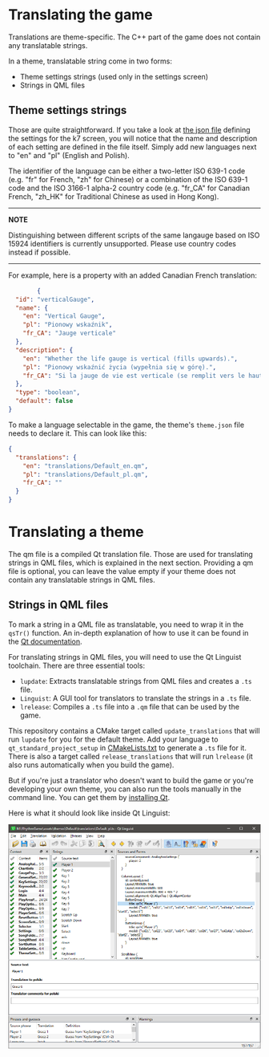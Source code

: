 # Translating the game

Translations are theme-specific.
The C++ part of the game does not contain any translatable strings.

In a theme, translatable string come in two forms:
- Theme settings strings (used only in the settings screen)
- Strings in QML files

## Theme settings strings

Those are quite straightforward.
If you take a look at [the json file](assets/themes/Default/settings/k7.json)
defining the settings for the k7 screen, you will notice that the name and description
of each setting are defined in the file itself.
Simply add new languages next to "en" and "pl" (English and Polish).

The identifier of the language can be either a two-letter ISO 639-1 code (e.g. "fr" for French, "zh" for Chinese)
or a combination of the ISO 639-1 code and the ISO 3166-1 alpha-2 country code (e.g. "fr_CA" for Canadian French,
"zh_HK" for Traditional Chinese as used in Hong Kong).

---
**NOTE**

Distinguishing between different scripts of the same langauge based on
ISO 15924 identifiers is currently unsupported.
Please use country codes instead if possible.

---

For example, here is a property with an added Canadian French translation:

```json
        {
  "id": "verticalGauge",
  "name": {
    "en": "Vertical Gauge",
    "pl": "Pionowy wskaźnik",
    "fr_CA": "Jauge verticale"
  },
  "description": {
    "en": "Whether the life gauge is vertical (fills upwards).",
    "pl": "Pionowy wskaźnić życia (wypełnia się w górę).",
    "fr_CA": "Si la jauge de vie est verticale (se remplit vers le haut)."
  },
  "type": "boolean",
  "default": false
}
```

To make a language selectable in the game, the theme's `theme.json` file needs to declare it.
This can look like this:

```json
{
  "translations": {
    "en": "translations/Default_en.qm",
    "pl": "translations/Default_pl.qm",
    "fr_CA": ""
  }
}
```

# Translating a theme

The qm file is a compiled Qt translation file. Those are used for translating strings in QML files,
which is explained in the next section. Providing a qm file is optional, you can leave the value empty if
your theme does not contain any translatable strings in QML files.

## Strings in QML files

To mark a string in a QML file as translatable, you need to wrap it in the `qsTr()` function.
An in-depth explanation of how to use it can be found in the
[Qt documentation](https://doc.qt.io/qt-6/i18n-source-translation.html#qml-use-qstr).

For translating strings in QML files, you will need to use the Qt Linguist toolchain.
There are three essential tools:
- `lupdate`: Extracts translatable strings from QML files and creates a `.ts` file.
- `Linguist`: A GUI tool for translators to translate the strings in a `.ts` file.
- `lrelease`: Compiles a `.ts` file into a `.qm` file that can be used by the game.

This repository contains a CMake target called `update_translations` that will run `lupdate` for you for the default theme.
Add your language to `qt_standard_project_setup` in [CMakeLists.txt](CMakeLists.txt) to generate a `.ts` file for it.
There is also a target called `release_translations` that will run `lrelease`
(it also runs automatically when you build the game).

But if you're just a translator who doesn't want to build the game or you're developing your own theme,
you can also run the tools manually in the command line.
You can get them by [installing Qt](https://www.qt.io/download-qt-installer-oss).

Here is what it should look like inside Qt Linguist:

![Linguist](docs/images/linguist.png)
